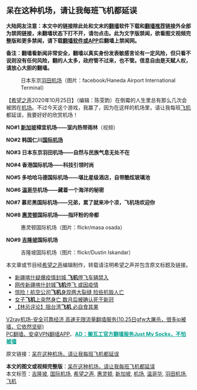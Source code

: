  <h2>呆在这种机场，请让我每班飞机都延误</h2> <p class="notice"><b>大陆网友注意：本文中的链接除此处和文末的<a href="https://github.com/bannedbook/fanqiang" >翻墙</a>软件下载和<a href="https://github.com/killgcd/justmysocks/blob/master/README.md">翻墙推荐</a>链接外全部为禁网链接，未翻墙状态下打不开，请勿点击。此为文字版禁闻，欲看图文视频完整版和更多禁闻，请下载<a href="https://github.com/bannedbook/fanqiang">翻墙软件或APP</a>后翻墙上禁闻网。</p><p>备注：翻墙看新闻非常安全，翻墙以真实身份发表敏感言论有一定风险，但只看不说则没有任何风险，翻的人太多，政府管不过来，也不管。信息自由是天赋人权，请放心大胆的翻墙。</b></p>  <div class="entry"> <figure><figcaption>日本东京<a href="https://www.bannedbook.org/bnews/tag/%E7%BE%BD%E7%94%B0%E6%9C%BA%E5%9C%BA/" class="st_tag internal_tag" rel="tag" title="标签 羽田机场 下的日志">羽田机场</a>（图片：facebook/Haneda Airport International Terminal）</figcaption></figure> <p>【<span class='wp_keywordlink_affiliate'><a href="https://www.soundofhope.org" title="希望之声" target="_blank">希望之声</a></span>2020年10月25日】（编辑：陈雯韵）在倒霉的人生里总有那么几次会被困在<a href="https://www.bannedbook.org/bnews/tag/%e6%9c%ba%e5%9c%ba/" class="st_tag internal_tag" rel="tag" title="标签 机场 下的日志">机场</a>。不过今天这个游戏，我赢了，因为在这样的机场里，请让我每班<a href="https://www.bannedbook.org/bnews/tag/%e9%a3%9e%e6%9c%ba/" class="st_tag internal_tag" rel="tag" title="标签 飞机 下的日志">飞机</a>都延误，我要好好的欣赏机场！</p> <p><strong>NO#1 <a href="https://www.bannedbook.org/bnews/tag/%e6%96%b0%e5%8a%a0%e5%9d%a1/" class="st_tag internal_tag" rel="tag" title="标签 新加坡 下的日志">新加坡</a>樟宜机场——室内热带雨林</strong>（视频）</p> <p></p> <p></p> <p><strong>NO#2 韩国仁川<a href="https://www.bannedbook.org/bnews/tag/%E5%9B%BD%E9%99%85%E6%9C%BA%E5%9C%BA/" class="st_tag internal_tag" rel="tag" title="标签 国际机场 下的日志">国际机场</a></strong></p> <p></p>  <p></p> <p><strong>NO#3 日本东京羽田机场——自然与民族气息无处不在</strong></p> <p></p> <p></p> <p><strong>NO#4 香港国际机场——科技引领时尚</strong></p> <p></p>  <p></p> <p><strong>NO#5 多哈哈马德国际机场——堪比星级酒店，自带酷炫玻璃池</strong></p> <p></p> <p><strong>NO#6 <a href="https://www.bannedbook.org/bnews/tag/%e6%b8%a9%e5%93%a5%e5%8d%8e/" class="st_tag internal_tag" rel="tag" title="标签 温哥华 下的日志">温哥华</a>机场——藏着一个海洋的秘密</strong></p> <p></p> <p><strong>NO#7 慕尼黑国际机场——兄弟，累了就来冲个凉，飞机场欢迎你</strong></p>  <p></p> <p><strong>NO#8 <a href="https://www.bannedbook.org/bnews/tag/%E6%83%A0%E7%81%B5%E9%A1%BF/" class="st_tag internal_tag" rel="tag" title="标签 惠灵顿 下的日志">惠灵顿</a>国际机场——指环粉的帝都</strong></p> <figure><figcaption> 惠灵顿国际机场（图片：flickr/masa osada）</figcaption></figure> <p></p> <p><strong>NO#9 <a href="https://www.bannedbook.org/bnews/tag/%E5%90%89%E9%9A%86%E5%9D%A1/" class="st_tag internal_tag" rel="tag" title="标签 吉隆坡 下的日志">吉隆坡</a>国际机场</strong></p> <figure><figcaption> 吉隆坡国际机场（图片：flickr/Dustin Iskandar）</figcaption></figure> <p>本文章或节目经<a href="https://www.bannedbook.org/bnews/tag/%e5%b8%8c%e6%9c%9b%e4%b9%8b%e5%a3%b0/" class="st_tag internal_tag" rel="tag" title="标签 希望之声 下的日志">希望之声</a>编辑制作，转载请注明希望之声并包含原文标题及链接。</p> <ul class='op-related-articles' title='相关阅读'> <li><a href='https://www.bannedbook.org/bnews/headline/20201024/1419685.html' target='_blank'>新疆喀什疑爆疫情封城 <b>飞机</b>停飞车辆禁入</a></li> <li><a href='https://www.bannedbook.org/bnews/headline/20201024/1419680.html' target='_blank'>网传新疆喀什封城<b>飞机</b>停飞 或因疫情</a></li> <li><a href='https://www.bannedbook.org/bnews/cbnews/20201021/1417778.html' target='_blank'>惊险！航空公司<b>飞机</b>身现两大裂缝 险些机毁人亡</a></li> <li><a href='https://www.bannedbook.org/bnews/baitai/20201021/1417727.html' target='_blank'>女子<b>飞机</b>上突然身亡 数月后被确认死于新冠</a></li> <li><a href='https://www.bannedbook.org/bnews/comments/20201019/1416555.html' target='_blank'>【林忌评论】阻台湾<b>飞机</b> 必自食其果</a></li> </ul> <p class="texttj"> <a href="https://www.bannedbook.org/forum23/topic22702.html" target="_blank">V2ray机场-安全可靠经济 高速无限流量翻墙服务(10.25日gfw大屠杀，很多ip被墙，它依然坚挺)</a><br/> <a href="https://github.com/bannedbook/fanqiang/wiki/%E7%A6%81%E9%97%BB%E7%BD%91%E5%AE%89%E5%8D%93%E7%BF%BB%E5%A2%99%E6%96%B0%E9%97%BBAPP" target="_blank">PC翻墙、安卓VPN翻墙APP</a>、<span onclick="window.open('https://github.com/killgcd/justmysocks/blob/master/README.md')" style="font-weight:bold;color:#00A191;cursor:pointer;text-decoration:underline;outline:none">AD：搬瓦工官方翻墙服务Just My Socks，不怕被墙</span></p><p>原文链接：<a class="src_link"  href="https://www.soundofhope.org/post/296771" target="_blank">呆在这种机场，请让我每班飞机都延误</a></p> <a name='sharetosocial'></a>       <div><b>本文的图文或视频完整版</b>：<a href='https://www.bannedbook.org/bnews/comments/20201026/1420218.html'>呆在这种机场，请让我每班飞机都延误</a></div>  </div><!--END ENTRY--> <div class="postfooter"> <div>本文标签：<a href="https://www.bannedbook.org/bnews/tag/%E5%90%89%E9%9A%86%E5%9D%A1/" rel="tag">吉隆坡</a>, <a href="https://www.bannedbook.org/bnews/tag/%E5%9B%BD%E9%99%85%E6%9C%BA%E5%9C%BA/" rel="tag">国际机场</a>, <a href="https://www.bannedbook.org/bnews/tag/%e5%b8%8c%e6%9c%9b%e4%b9%8b%e5%a3%b0/" rel="tag">希望之声</a>, <a href="https://www.bannedbook.org/bnews/tag/%E6%83%A0%E7%81%B5%E9%A1%BF/" rel="tag">惠灵顿</a>, <a href="https://www.bannedbook.org/bnews/tag/%e6%96%b0%e5%8a%a0%e5%9d%a1/" rel="tag">新加坡</a>, <a href="https://www.bannedbook.org/bnews/tag/%e6%9c%ba%e5%9c%ba/" rel="tag">机场</a>, <a href="https://www.bannedbook.org/bnews/tag/%e6%b8%a9%e5%93%a5%e5%8d%8e/" rel="tag">温哥华</a>, <a href="https://www.bannedbook.org/bnews/tag/%E7%BE%BD%E7%94%B0%E6%9C%BA%E5%9C%BA/" rel="tag">羽田机场</a>, <a href="https://www.bannedbook.org/bnews/tag/%e9%a3%9e%e6%9c%ba/" rel="tag">飞机</a></div>  </div><!--END POSTFOOTER--> 